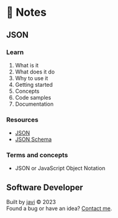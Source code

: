 # :memo: Notes
## JSON
### Learn
1. What is it
2. What does it do
3. Why to use it
4. Getting started
5. Concepts
6. Code samples
7. Documentation
### Resources
- [JSON](https://www.json.org/)
- [JSON Schema](https://json-schema.org/)
### Terms and concepts
- JSON or JavaScript Object Notation
## Software Developer
Built by [javi](https://github.com/javi0x00/) :copyright: 2023  
Found a bug or have an idea? [Contact me](https://www.linkedin.com/in/javi0x00/).
